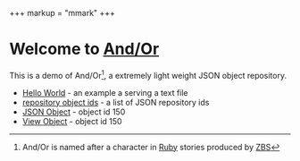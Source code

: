 +++
markup = "mmark"
+++


# Welcome to [And/Or](https://github.com/caltechlibrary/andor)

This is a demo of And/Or[^1], a extremely light weight
JSON object repository.

+ [Hello World](helloworld.txt) - an example a serving a text file
+ [repository object ids](/repository/objects/) - a list of JSON repository ids
+ [JSON Object](/repository/objects/150) - object id 150
+ [View Object](/repository/view.html?id=150) - object id 150


[^1]: And/Or is named after a character in [Ruby](https://www.zbs.org/index_new.php/store/ruby) stories produced by [ZBS](https://www.zbs.org) 
